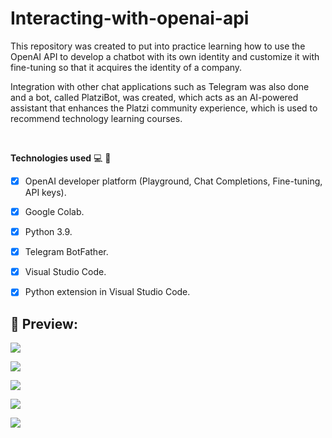 # Interacting-with-openai-api

This repository was created to put into practice learning how to use the OpenAI API to develop a chatbot with its own identity and customize it with fine-tuning so that it acquires the identity of a company.

Integration with other chat applications such as Telegram was also done and a bot, called PlatziBot, was created, which acts as an AI-powered assistant that enhances the Platzi community experience, which is used to recommend technology learning courses.

<br>

**Technologies used** 💻 :snake:
- [x] OpenAI developer platform (Playground, Chat Completions, Fine-tuning, API keys).
- [x] Google Colab.
- [x] Python 3.9.
- [x] Telegram BotFather.
- [x] Visual Studio Code.
- [x] Python extension in Visual Studio Code.


## 👀 Preview:

![](https://docs.google.com/drawings/d/e/2PACX-1vRGY0HniWjY3CR_brJK_QXZrc95IIBIleCzBdORmJJjOxMRq4TB9fDEqjmYEZBRAvNUeSbrMxt_WjXl/pub?w=916&h=687)

![](https://docs.google.com/drawings/d/e/2PACX-1vRE-bbNEpoRs116mbjd7gAfBCYgQgwrd_hSyQa-hYHMAkteMEFN4EhD8uC8H9DjIl35Em5nSl2bpPPh/pub?w=910&h=688)

![](https://docs.google.com/drawings/d/e/2PACX-1vRzYcovMRzz5Aga5iycxfoQiz3ykB-_B-QKqelayfJiMj_vZDj5brdVdZ-cH7P-ANqPJRkNA5oO2Whd/pub?w=814&h=687)

![](https://docs.google.com/drawings/d/e/2PACX-1vQAA2P97hgcDz-Y027kQ7gJgWS9bm_gLr5Vk3PgVozOIwrzi9DynSkJqLhGFOKtM3cqCPc-igIFzDtT/pub?w=925&h=595)

![](https://docs.google.com/drawings/d/e/2PACX-1vSftaUdJI_dYxWF2xDcLSqUJ7tFfVYK6IvhFDIw8tDVNEmiIaQhznxgy2JtquYhXvGgGvLi0XeBL-FM/pub?w=876&h=689)

